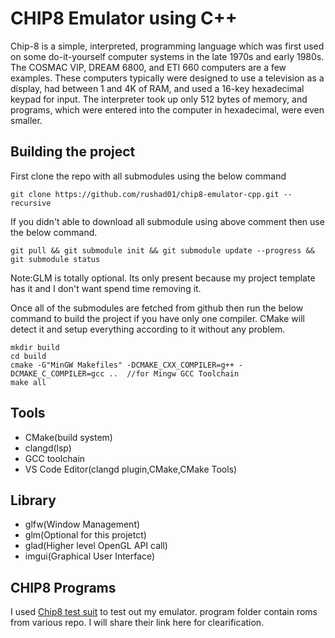 # CHIP8 Emulator using C++

Chip-8 is a simple, interpreted, programming language which was first used on some do-it-yourself computer systems in the late 1970s and early 1980s. The COSMAC VIP, DREAM 6800, and ETI 660 computers are a few examples. These computers typically were designed to use a television as a display, had between 1 and 4K of RAM, and used a 16-key hexadecimal keypad for input. The interpreter took up only 512 bytes of memory, and programs, which were entered into the computer in hexadecimal, were even smaller.

## Building the project

First clone the repo with all submodules using the below command

```
git clone https://github.com/rushad01/chip8-emulator-cpp.git --recursive
```
If you didn't able to download all submodule using above comment then use the below command.

```
git pull && git submodule init && git submodule update --progress && git submodule status
```

Note:GLM is totally optional. Its only present because my project template has it and I don't want spend time removing it.  

Once all of the submodules are fetched from github then run the below command to build the project if you have only one compiler. CMake will detect it and setup everything according to it without any problem.

```
mkdir build
cd build
cmake -G"MinGW Makefiles" -DCMAKE_CXX_COMPILER=g++ -DCMAKE_C_COMPILER=gcc ..  //for Mingw GCC Toolchain
make all
```

## Tools

- CMake(build system)
- clangd(lsp)
- GCC toolchain
- VS Code Editor(clangd plugin,CMake,CMake Tools)

## Library

- glfw(Window Management)
- glm(Optional for this projetct)
- glad(Higher level OpenGL API call)
- imgui(Graphical User Interface)

## CHIP8 Programs
I used [Chip8 test suit](https://github.com/Timendus/chip8-test-suite) to test out my emulator. program folder contain roms from various repo. I will share their link here for clearification.